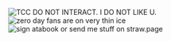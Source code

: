 ![TCC DO NOT INTERACT. I DO NOT LIKE U.](https://file.garden/ZwJJ__yFCBBq7Txo/cooltext467844879096049.gif)
![zero day fans are on very thin ice](https://file.garden/ZwJJ__yFCBBq7Txo/cooltext467844798137236.gif)
![sign atabook or send me stuff on straw.page](https://file.garden/ZwJJ__yFCBBq7Txo/cooltext467876484139704.gif)










